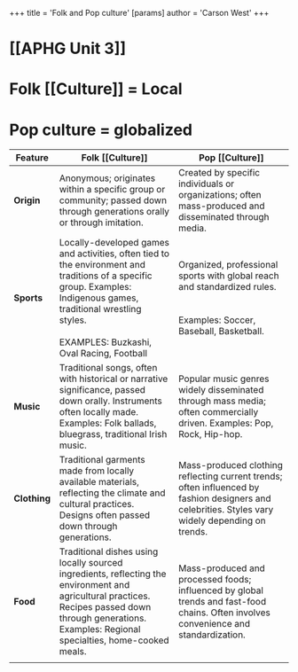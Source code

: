 +++
 title = 'Folk and Pop culture'
[params]
	author = 'Carson West'
+++
# [[APHG Unit 3]]
# Folk [[Culture]] = Local
# Pop culture = globalized

| Feature      | Folk [[Culture]]                                                                                                                                                                                                        | Pop [[Culture]]                                                                                                                                  |
| ------------ | ----------------------------------------------------------------------------------------------------------------------------------------------------------------------------------------------------------------------- | ------------------------------------------------------------------------------------------------------------------------------------------------ |
| **Origin**   | Anonymous; originates within a specific group or community; passed down through generations orally or through imitation.                                                                                                | Created by specific individuals or organizations; often mass-produced and disseminated through media.                                            |
| **Sports**   | Locally-developed games and activities, often tied to the environment and traditions of a specific group.  Examples:  Indigenous games, traditional wrestling styles. <br><br>EXAMPLES: Buzkashi, Oval Racing, Football | Organized, professional sports with global reach and standardized rules. <br><br><br>Examples:  Soccer, Baseball, Basketball.                    |
| **Music**    | Traditional songs, often with historical or narrative significance, passed down orally. Instruments often locally made. Examples:  Folk ballads, bluegrass, traditional Irish music.                                    | Popular music genres widely disseminated through mass media; often commercially driven. Examples:  Pop, Rock, Hip-hop.                           |
| **Clothing** | Traditional garments made from locally available materials, reflecting the climate and cultural practices. Designs often passed down through generations.                                                               | Mass-produced clothing reflecting current trends; often influenced by fashion designers and celebrities. Styles vary widely depending on trends. |
| **Food**     | Traditional dishes using locally sourced ingredients, reflecting the environment and agricultural practices. Recipes passed down through generations. Examples:  Regional specialties, home-cooked meals.               | Mass-produced and processed foods; influenced by global trends and fast-food chains.  Often involves convenience and standardization.            |
|              |                                                                                                                                                                                                                         |                                                                                                                                                  |
